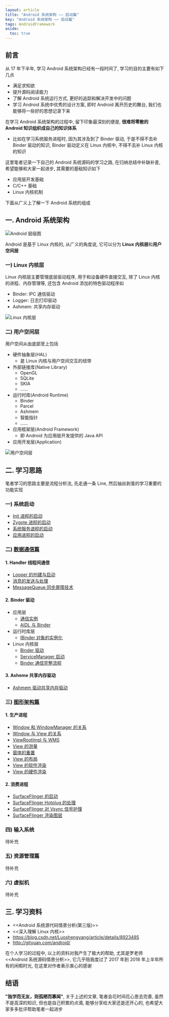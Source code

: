 ```yaml
---
layout: article
title: "Android 系统架构 —— 启动篇"
key: "Android 系统架构 —— 启动篇" 
tags: AndroidFramework
aside:
  toc: true
---
```


## 前言
从 17 年下半年, 学习 Android 系统架构已经有一段时间了, 学习的目的主要有如下几点
- 满足求知欲
- 提升源码阅读能力
- 了解 Android 系统运行方式, 更好的追踪和解决开发中的问题
- 学习 Android 系统中优秀的设计方案, 即时 Android 离开历史的舞台, 我们也能够将一些好的思想记录下来

在学习 Android 系统架构的过程中, 留下印象最深刻的便是, **很难将零散的 Android 知识组织成自己的知识体系**
- 比如在学习系统服务进程时, 因为其涉及到了 Binder 驱动, 于是不得不去补 Binder 驱动的知识, Binder 驱动定义在 Linux 内核中, 不得不去补 Linux 内核的知识

这里笔者记录一下自己的 Android 系统源码的学习之路, 在归纳总结中补缺补差, 希望能够和大家一起进步, 其需要的基础知识如下
- 应用层开发基础
- C/C++ 基础
- Linux 内核机制

<!--more-->

下面从广义上了解一下 Android 系统的组成

## 一. Android 系统架构
![Android 层级图](https://i.loli.net/2019/10/19/BuXSCfDb3hsMd65.png)

Android 是基于 Linux 内核的, 从广义的角度说, 它可以分为 **Linux 内核层**和**用户空间层**

### 一) Linux 内核层
Linux 内核层主要管理底层驱动程序, 用于和设备硬件直接交互, 除了 Linux 内核的进程、内存管理等, 还包含 Android 添加的特色驱动程序如
- Binder: IPC 通信驱动
- Logger: 日志打印驱动
- Ashmem: 共享内存驱动

![Linux 内核层](https://i.loli.net/2019/10/19/9vVfYIx8bu7g5Xo.jpg)

### 二) 用户空间层
用户空间从由底部至上包括
- 硬件抽象层(HAL)
  - 是 Linux 内核与用户空间交互的纽带
- 外部链接库(Native Library)
  - OpenGL
  - SQLite
  - SKIA
  - ......
- 运行时库(Android Runtime)
  - Binder
  - Parcel
  - Ashmem
  - 智能指针
  - ......
- 应用框架层(Android Framework)
  - 即 Android 为应用层开发提供的 Java API
- 应用开发层(Application)

![用户空间层](https://i.loli.net/2019/10/19/bDvXL4MBZwTnzHC.jpg)

## 二. 学习思路
笔者学习的思路主要是流程分析法, 先走通一条 Line, 然后抽丝剥茧的学习重要的功能实现
### 一) 系统启动
- [Init 进程的启动](https://sharrychoo.github.io/blog/2018/05/30/android-source-systemstart-init-start.html)
- [Zygote 进程的启动](https://sharrychoo.github.io/blog/2018/06/03/android-source-systemstart-zygote-start.html)
- [系统服务进程的启动](https://sharrychoo.github.io/blog/2018/06/04/android-source-systemstart-systemserver-start.html)
- [应用进程的启动](https://sharrychoo.github.io/blog/2018/06/05/android-source-systemstart-appthread-start.html)

### 二) [数据通信篇](https://sharrychoo.github.io/blog/2018/06/11/android-source-dc-overview.html)
#### 1. Handler 线程间通信
- [Looper 的创建与启动](https://sharrychoo.github.io/blog/2018/06/12/android-source-dc-handler1.html)
- [消息的发送与处理](https://sharrychoo.github.io/blog/2018/06/13/android-source-dc-handler2.html)
- [MessageQueue 同步屏障技术](https://sharrychoo.github.io/blog/2018/06/14/android-source-dc-handler3.html)

#### 2. Binder 驱动
- 应用层
  - [通信实例](https://sharrychoo.github.io/blog/2018/07/01/android-source-dc-binder1.html)
  - [AIDL 与 Binder](https://sharrychoo.github.io/blog/2018/07/05/android-source-dc-binder2.html)
- 运行时库层
  - [IBinder 对象的实例化](https://sharrychoo.github.io/blog/2018/07/07/android-source-dc-binder3.html) 
- Linux 内核层
  - [Binder 驱动](https://sharrychoo.github.io/blog/2018/07/10/android-source-dc-binder4.html)
  - [ServiceManager 启动](https://sharrychoo.github.io/blog/2018/07/15/android-source-dc-binder5.html)
  - [Binder 通信完整流程](https://sharrychoo.github.io/blog/2018/07/25/android-source-dc-binder6.html)

#### 3. Asheme 共享内存驱动
- [Ashmem 驱动共享内存驱动](https://sharrychoo.github.io/blog/2018/08/05/android-source-dc-ashmem.html)

### 三) [图形架构篇](https://sharrychoo.github.io/blog/2018/08/10/android-source-graphic-overview.html)
#### 1. 生产进程
 - [Window 和 WindowManager 的关系](https://sharrychoo.github.io/blog/2018/08/11/android-source-graphic-producer1.html)
 - [Window 与 View 的关系](https://sharrychoo.github.io/blog/2018/08/12/android-source-graphic-producer2.html)
 - [ViewRootImpl 与 WMS](https://sharrychoo.github.io/blog/2018/08/20/android-source-graphic-producer3.html)
 - [View 的测量](https://sharrychoo.github.io/blog/2018/09/01/android-source-graphic-producer4.html)
 - [窗体的重置](https://sharrychoo.github.io/blog/2018/09/20/android-source-graphic-producer5.html)
 - [View 的布局](https://sharrychoo.github.io/blog/2018/09/25/android-source-graphic-producer6.html)
 - [View 的软件渲染](https://sharrychoo.github.io/blog/2018/10/10/android-source-graphic-producer7.html)
 - [View 的硬件渲染](https://sharrychoo.github.io/blog/2019/08/14/android-source-graphic-producer8.html)

#### 2. 消费进程
 - [SurfaceFlinger 的启动](https://sharrychoo.github.io/blog/2019/10/11/android-source-graphic-consumer1.html)
 - [SurfaceFlinger Hotplug 的处理](https://sharrychoo.github.io/blog/2019/10/15/android-source-graphic-consumer2.html)
 - [SurfaceFlinger 对 Vsync 信号护理](https://sharrychoo.github.io/blog/2019/10/16/android-source-graphic-consumer3.html)
 - [SurfaceFlinger 渲染图层](https://sharrychoo.github.io/blog/2019/10/17/android-source-graphic-consumer4.html)
 
### 四) 输入系统
待补充

### 五) 资源管理篇
待补充

### 六) 虚拟机
待补充

## 三. 学习资料
- <<Android 系统源代码情景分析(第三版)>>
- <<深入理解 Linux 内核>>
- https://blog.csdn.net/Luoshengyang/article/details/8923485
- http://gityuan.com/android/

在个人学习的过程中, 以上的资料对我产生了极大的帮助, 尤其是罗老师<<Android 系统源码情景分析>>, 它几乎陪我度过了 2017 年到 2018 年上半年所有的闲暇时光, 在这里对作者表示衷心的感谢

## 结语
**"独学而无友，则孤陋而寡闻"**, 关于上述的文章, 笔者会花时间花心思去完善, 虽然不是高深的知识, 但也是自己积累的点滴, 能够分享给大家还是还开心的, 也希望大家多多批评帮助笔者一起进步